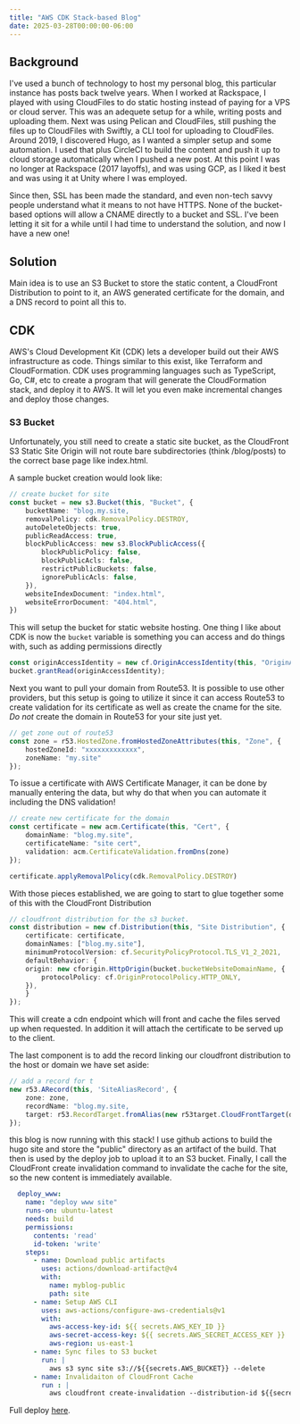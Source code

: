 ```yaml
---
title: "AWS CDK Stack-based Blog"
date: 2025-03-28T00:00:00-06:00
---
```


## Background

I've used a bunch of technology to host my personal blog, this particular instance has posts back twelve years. When I worked at Rackspace, I played with using CloudFiles to do static hosting instead of paying for a VPS or cloud server.  This was an adequete setup for a while, writing posts and uploading them.  Next was using Pelican and CloudFiles, still pushing the files up to CloudFiles with Swiftly, a CLI tool for uploading to CloudFiles.  Around 2019, I discovered Hugo, as I wanted a simpler setup and some automation. I used that plus CircleCI to build the content and push it up to cloud storage automatically when I pushed a new post.  At this point I was no longer at Rackspace (2017 layoffs), and was using GCP, as I liked it best and was using it at Unity where I was employed.  

Since then, SSL has been made the standard, and even non-tech savvy people understand what it means to not have HTTPS. None of the bucket-based options will allow a CNAME directly to a bucket and SSL.  I've been letting it sit for a while until I had time to understand the solution, and now I have a new one!

## Solution

Main idea is to use an S3 Bucket to store the static content, a CloudFront Distribution to point to it, an AWS generated certificate for the domain, and a DNS record to point all this to.  

## CDK

AWS's Cloud Development Kit (CDK) lets a developer build out their AWS infrastructure as code. Things similar to this exist, like Terraform and CloudFormation.  CDK uses programming languages such as TypeScript, Go, C#, etc to create a program that will generate the CloudFormation stack, and deploy it to AWS. It will let you even make incremental changes and deploy those changes.

### S3 Bucket

Unfortunately, you still need to create a static site bucket, as the CloudFront S3 Static Site Origin will not route bare subdirectories (think /blog/posts) to the correct base page like index.html.  

A sample bucket creation would look like: 

```typescript
// create bucket for site
const bucket = new s3.Bucket(this, "Bucket", {
    bucketName: "blog.my.site,
    removalPolicy: cdk.RemovalPolicy.DESTROY,
    autoDeleteObjects: true,
    publicReadAccess: true,
    blockPublicAccess: new s3.BlockPublicAccess({
        blockPublicPolicy: false,
        blockPublicAcls: false,
        restrictPublicBuckets: false,
        ignorePublicAcls: false,
    }),
    websiteIndexDocument: "index.html",
    websiteErrorDocument: "404.html",
})
```
This will setup the bucket for static website hosting. One thing I like about CDK is now the `bucket` variable is something you can access and do things with, such as adding permissions directly

```typescript
const originAccessIdentity = new cf.OriginAccessIdentity(this, "OriginAccessIdentity");
bucket.grantRead(originAccessIdentity);
```

Next you want to pull your domain from Route53.  It is possible to use other providers, but this setup is going to utilize it since it can access Route53 to create validation for its certificate as well as create the cname for the site.  *Do not* create the domain in Route53 for your site just yet. 

```typescript
// get zone out of route53
const zone = r53.HostedZone.fromHostedZoneAttributes(this, "Zone", {
    hostedZoneId: "xxxxxxxxxxxxx",
    zoneName: "my.site"
});
```

To issue a certificate with AWS Certificate Manager, it can be done by manually entering the data, but why do that when you can automate it including the DNS validation!

```typescript
// create new certificate for the domain
const certificate = new acm.Certificate(this, "Cert", {
    domainName: "blog.my.site",
    certificateName: "site cert",
    validation: acm.CertificateValidation.fromDns(zone)
});

certificate.applyRemovalPolicy(cdk.RemovalPolicy.DESTROY)
```

With those pieces established, we are going to start to glue together some of this with the CloudFront Distribution

```typescript
// cloudfront distribution for the s3 bucket.
const distribution = new cf.Distribution(this, "Site Distribution", {
    certificate: certificate,
    domainNames: ["blog.my.site"],
    minimumProtocolVersion: cf.SecurityPolicyProtocol.TLS_V1_2_2021,
    defaultBehavior: {
    origin: new cforigin.HttpOrigin(bucket.bucketWebsiteDomainName, {
        protocolPolicy: cf.OriginProtocolPolicy.HTTP_ONLY,
    }),
    }
});
```

This will create a cdn endpoint which will front and cache the files served up when requested.  In addition it will attach the certificate to be served up to the client. 

The last component is to add the record linking our cloudfront distribution to the host or domain we have set aside: 

```typescript
// add a record for t
new r53.ARecord(this, 'SiteAliasRecord', {
    zone: zone,
    recordName: "blog.my.site,
    target: r53.RecordTarget.fromAlias(new r53target.CloudFrontTarget(distribution))
});
```

this blog is now running with this stack! I use github actions to build the hugo site and store the "public" directory as an artifact of the build. That then is used by the deploy job to upload it to an S3 bucket.  Finally, I call the CloudFront create invalidation command to invalidate the cache for the site, so the new content is immediately available. 

```yaml
  deploy_www:
    name: "deploy www site"
    runs-on: ubuntu-latest
    needs: build
    permissions:
      contents: 'read'
      id-token: 'write'
    steps:
      - name: Download public artifacts
        uses: actions/download-artifact@v4
        with:
          name: myblog-public
          path: site
      - name: Setup AWS CLI
        uses: aws-actions/configure-aws-credentials@v1
        with:
          aws-access-key-id: ${{ secrets.AWS_KEY_ID }}
          aws-secret-access-key: ${{ secrets.AWS_SECRET_ACCESS_KEY }}
          aws-region: us-east-1
      - name: Sync files to S3 bucket
        run: |
          aws s3 sync site s3://${{secrets.AWS_BUCKET}} --delete
      - name: Invalidaiton of CloudFront Cache
        run : | 
          aws cloudfront create-invalidation --distribution-id ${{secrets.AWS_CF_DISTRIBUTION}} --paths '/*'
```

Full deploy [here](https://github.com/sasimpson/blog/blob/main/.github/workflows/hugo-aws.yaml).
